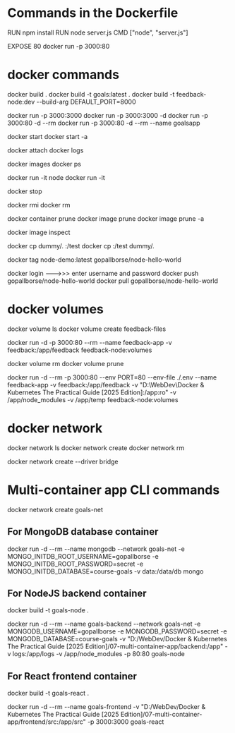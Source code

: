 # Commands in the Dockerfile

RUN npm install <!-- This and other commands are for setting up the image only. Will be executed whenever the image is being built. -->
RUN node server.js <!-- This is incorrect as it will try to start the server in the image itself. -->
CMD ["node", "server.js"] <!-- Correct way. Will not be executed when the image is being built, but when a container is started based on the image. -->

EXPOSE 80 <!-- This port expose is just for documentation purpose. Doesn't do much. -->
docker run -p 3000:80 <image-id>

<!-- docker uses layer based architecture. So all the instructions in the dockerfile are executed layer by layer. If nothing changes, it uses previous layers from cache. If one layer changes, all the subsequent layers also re-executed. -->

# docker commands

docker build . <!-- build a new image from dockerfile -->
docker build -t goals:latest . <!-- build a new image from dockerfile with a custom tag -->
docker build -t feedback-node:dev --build-arg DEFAULT_PORT=8000 <!-- uses ARG DEFAULT_PORT=80 from dockerfile if not provided in CLI -->

<!-- default -- (run - new container in attached mode), (start - existing container in detached mode) -->

docker run -p 3000<Ext>:3000<Int> <image-id> <!-- # runs in attached mode, runs in foreground, blocks the terminal -->
docker run -p 3000<Ext>:3000<Int> -d <image-id> <!-- # runs in detached mode, runs in background, doesn't block the terminal -->
docker run -p 3000:80 -d --rm <image-id> <!-- --rm flag removes the container as soon as the container is stopped -->
docker run -p 3000:80 -d --rm --name goalsapp <image-id> <!-- name a container -->

docker start <container-name> <!-- runs in detached mode, runs in background, doesn't block the terminal -->
docker start -a <container-name> <!-- runs in attached mode, runs in foreground, blocks the terminal -->

docker attach <container-name> <!-- get terminal attached to a running detached container -->
docker logs <container-name> <!-- get existing/past logs from the container -->

docker images <!-- list all images -->
docker ps <!-- list all containers -->

docker run -it node
docker run -it <image-id>

docker stop <container-name>

docker rmi <image-id> <!-- remove image to which no container exists, either running or stopped. So first remove all the containers created from an image, only then remove the image -->
docker rm <container-name> <container-name> <container-name> <!-- remove multiple stopped containers -->

docker container prune <!-- remove all containers at once -->
docker image prune <!-- removes all images which have no tag -->
docker image prune -a <!-- remove all images including which have tag -->

docker image inspect <image-id> <!-- information about the image -->

docker cp <!--source --> dummy/. <!-- destination --> <container-name>:/test <!-- copy content to container -->
docker cp <!-- source --> <container-name>:/test <!-- destination --> dummy/. <!-- copy content from container -->

<!-- tag for image and name for container -->

docker tag node-demo:latest gopallborse/node-hello-world <!-- renaming an existing image -->

<!-- sharing docker images, the image name should be same as the repository name -->

docker login --->>> enter username and password
docker push gopallborse/node-hello-world
docker pull gopallborse/node-hello-world

# docker volumes

<!-- Anonymous volumes are removed automatically, when a container is removed.
This happens when you start / run a container with the --rm option.
If we start a container without this option, the anonymous volume would NOT be removed, even if we remove the container (with docker rm ...).
Still, if you then re-create and re-run the container (i.e. you run docker run ... again), a new anonymous volume will be created. So even though the anonymous volume wasn't removed automatically, it'll also not be helpful because a different anonymous volume is attached the next time the container starts (i.e. you removed the old container and run a new one).
Now you just start piling up a bunch of unused anonymous volumes - you can clear them via docker volume rm VOL_NAME or docker volume prune. -->

docker volume ls <!-- list all the volumes -->
docker volume create feedback-files <!-- create custom volumes manually -->

<!-- named volumes cannot be created through dockerfile. they need to be created through cli while running the container -->
docker run -d -p 3000:80 --rm --name feedback-app -v feedback<!-- stored under this name -->:/app/feedback<!-- path in the container --> feedback-node:volumes

docker volume rm <volume-id> <!-- remove unnamed unused volume -->
docker volume prune <!-- remove all unnamed unused volumes -->

<!-- ro flag in the bind mount is to specify for read only, as we want to make bind mounts read only, the container should be able to only read data from the bind mount, and not write -->
<!-- volumes with deep path (../../../) overwrite and take precedence, e.g. even though we have the read only bind mount down here, still /app/temp and /app/node_modules are not read only, it should be configured in the CLI and not in dockerfile-->
docker run -d --rm
-p 3000:80
--env PORT=80 <!-- or -e PORT=80 --> <!-- add multiple --env or -e for multiple environment variables -->
--env-file ./.env <!-- for configuring the .env file -->
--name feedback-app
-v feedback:/app/feedback
-v "D:\WebDev\Docker & Kubernetes The Practical Guide [2025 Edition]:/app:ro"
-v /app/node_modules
-v /app/temp
feedback-node:volumes

<!-- If we don't always want to copy and use the full path, we can use the shortcut: -v "%cd%":/app -->

# docker network

docker network ls
docker network create <network name>
docker network rm <network name>

<!-- Docker Networks support different kinds of "Drivers" which influence the behavior of the Network.
The default driver is the "bridge" driver - it provides the behavior i.e. containers can find each other by name, if they are in the same Network.
The driver can be set when a Network is created, simply by adding the --driver option.
Of course, if we want to use the "bridge" driver, we can simply omit the entire option, since "bridge" is the default anyways.
Docker also supports alternative drivers (e.g. host, overlay, macvlan, Third-party plugins, none), but we will use the "bridge" driver in most cases as it makes most sense in the vast majority of scenarios. -->

docker network create --driver bridge <network name>

# Multi-container app CLI commands
docker network create goals-net

## For MongoDB database container
docker run -d --rm
--name mongodb
--network goals-net
-e MONGO_INITDB_ROOT_USERNAME=gopallborse
-e MONGO_INITDB_ROOT_PASSWORD=secret
-e MONGO_INITDB_DATABASE=course-goals
-v data:/data/db
mongo

## For NodeJS backend container
docker build -t goals-node .

docker run -d --rm
--name goals-backend
--network goals-net
-e MONGODB_USERNAME=gopallborse
-e MONGODB_PASSWORD=secret
-e MONGODB_DATABASE=course-goals
-v "D:/WebDev/Docker & Kubernetes The Practical Guide [2025 Edition]/07-multi-container-app/backend:/app"
-v logs:/app/logs
-v /app/node_modules
-p 80:80
goals-node

## For React frontend container
docker build -t goals-react .

docker run -d --rm
--name goals-frontend
-v "D:/WebDev/Docker & Kubernetes The Practical Guide [2025 Edition]/07-multi-container-app/frontend/src:/app/src"
-p 3000:3000
goals-react
